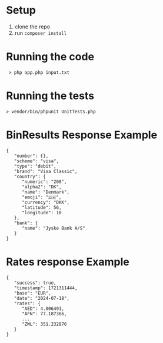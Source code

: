 # Setup

1. clone the repo
2. run `composer install`

# Running the code

` > php app.php input.txt`

# Running the tests

`> vendor/bin/phpunit UnitTests.php`

# BinResults Response Example

```
{
   "number": {},
   "scheme": "visa",
   "type": "debit",
   "brand": "Visa Classic",
   "country": {
      "numeric": "208",
      "alpha2": "DK",
      "name": "Denmark",
      "emoji": "🇩🇰",
      "currency": "DKK",
      "latitude": 56,
      "longitude": 10
   },
   "bank": {
      "name": "Jyske Bank A/S"
   }
}

```

# Rates response Example

```
{
   "success": true,
   "timestamp": 1721311444,
   "base": "EUR",
   "date": "2024-07-18",
   "rates": {
      "AED": 4.006491,
      "AFN": 77.187366,
      ...
      "ZWL": 351.232876
   }
}
```
